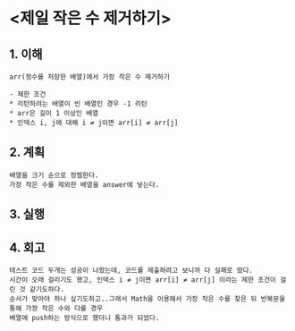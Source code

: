 # <제일 작은 수 제거하기>

## 1. 이해

    arr(정수를 저장한 배열)에서 가장 작은 수 제거하기

    - 제한 조건
    * 리턴하려는 배열이 빈 배열인 경우 -1 리턴
    * arr은 길이 1 이상인 배열
    * 인덱스 i, j에 대해 i ≠ j이면 arr[i] ≠ arr[j]

## 2. 계획

    배열을 크기 순으로 정렬한다.
    가장 작은 수를 제외한 배열을 answer에 넣는다.

## 3. 실행

## 4. 회고

    테스트 코드 두개는 성공이 나왔는데, 코드를 제출하려고 보니까 다 실패로 떴다.
    시간이 오래 걸리기도 했고, 인덱스 i ≠ j이면 arr[i] ≠ arr[j] 이라는 제한 조건이 걸린 것 같기도하다.
    순서가 맞아야 하나 싶기도하고..그래서 Math을 이용해서 가장 작은 수를 찾은 뒤 반복문을 통해 가장 작은 수와 다를 경우
    배열에 push하는 방식으로 했더니 통과가 되었다.
